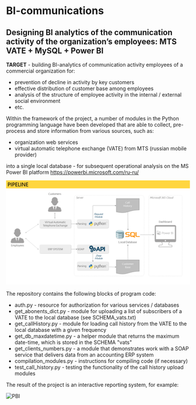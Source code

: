 # BI-communications
## Designing BI analytics of the communication activity of the organization’s employees: MTS VATE + MySQL + Power BI

<b>TARGET</b> - building BI-analytics of communication activity employees of a commercial organization for:
- prevention of decline in activity by key customers
- effective distribution of customer base among employees
- analysis of the structure of employee activity in the internal / external social environment
- etc.

Within the framework of the project, a number of modules in the Python programming language have been developed that are able to collect, pre-process and store information from various sources, such as:
- organization web services
- virtual аutomatic telephone exchange (VATE) from MTS (russian mobile provider)

into a single local database - for subsequent operational analysis on the MS Power BI platform https://powerbi.microsoft.com/ru-ru/

![PIPELINE](REP_pipeline.png)

The repository contains the following blocks of program code:
- auth.py - resource for authorization for various services / databases
- get_abonents_dict.py - module for uploading a list of subscribers of a VATE to the local database (see SCHEMA_vats.txt)
- get_callHistory.py - module for loading call history from the VATE to the local database with a given frequency
- get_db_maxdatetime.py - a helper module that returns the maximum date-time, which is stored in the SCHEMA "vats"
- get_clients_numbers.py - a module that demonstrates work with a SOAP service that delivers data from an accounting ERP system 
- compilation_modules.py - instructions for compiling code (if necessary)
- test_call_history.py - testing the functionality of the call history upload modules

The result of the project is an interactive reporting system, for example:

![PBI](https://gcits.com/wp-content/uploads/PowerBIDashboardPhoneCalls.png)
